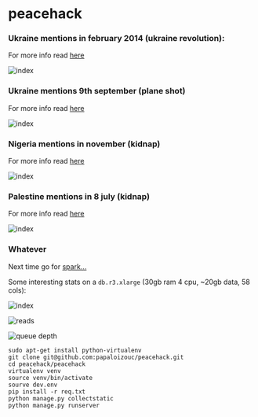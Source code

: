 peacehack
=========


### Ukraine mentions in february 2014 (ukraine revolution):

For more info read [here](http://en.wikipedia.org/wiki/2014_Ukrainian_revolution)


![index](https://raw.githubusercontent.com/papaloizouc/peacehack/master/doc/ukraine_feb.png)

### Ukraine mentions 9th september (plane shot)

For more info read [here](http://www.bbc.co.uk/news/world-europe-28357880)

![index](https://raw.githubusercontent.com/papaloizouc/peacehack/master/doc/ukraine_set.png)

### Nigeria mentions in november (kidnap)

For more info read [here](http://www.bbc.co.uk/news/world-africa-27120357)

![index](https://raw.githubusercontent.com/papaloizouc/peacehack/master/doc/nigeria_nov.png)


### Palestine mentions in 8 july (kidnap)

For more info read [here](http://en.wikipedia.org/wiki/2014_Israel%E2%80%93Gaza_conflict)

![index](https://raw.githubusercontent.com/papaloizouc/peacehack/master/doc/palestine.png)


### Whatever

Next time go for [spark...](https://spark.apache.org/) 

Some interesting stats on a `db.r3.xlarge` (30gb ram 4 cpu, ~20gb data, 58 cols):


![index](https://raw.githubusercontent.com/papaloizouc/peacehack/master/doc/index.png)

![reads](https://raw.githubusercontent.com/papaloizouc/peacehack/master/doc/reads_4.png)

![queue depth](https://raw.githubusercontent.com/papaloizouc/peacehack/master/doc/q_d_4.png)

```
sudo apt-get install python-virtualenv
git clone git@github.com:papaloizouc/peacehack.git
cd peacehack/peacehack
virtualenv venv
source venv/bin/activate
sourve dev.env
pip install -r req.txt
python manage.py collectstatic
python manage.py runserver
```
